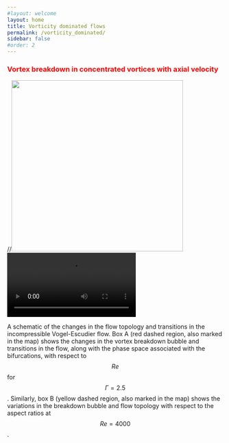 ```yaml
---
#layout: welcome
layout: home
title: Vorticity dominated flows
permalink: /vorticity_dominated/
sidebar: false
#order: 2
---
```


### <span style="color: red">Vortex breakdown in concentrated vortices with axial velocity</span>
//<img src="/assets/img/VE_conclusion_a5.png" width="400" height=auto>
 <video width="300" height=auto autoplay loop>
  <source src="/assets/img/re2200a2_5.mp4" type="video/mp4">
  <source src="/assets/img/re3500a2_5.mp4" type="video/mp4">
 </video> 

A schematic of the changes in the flow topology and transitions in the incompressible Vogel-Escudier flow.
Box A (red dashed region, also marked in the map) shows the changes in the vortex breakdown bubble and transitions in the flow, along with the phase space associated with the bifurcations, with respect to $$Re$$ for $$\Gamma=2.5$$.
Similarly, box B (yellow dashed region, also marked in the map) shows the variations in the breakdown bubble and flow topology with respect to the aspect ratios at $$Re=4000$$.
